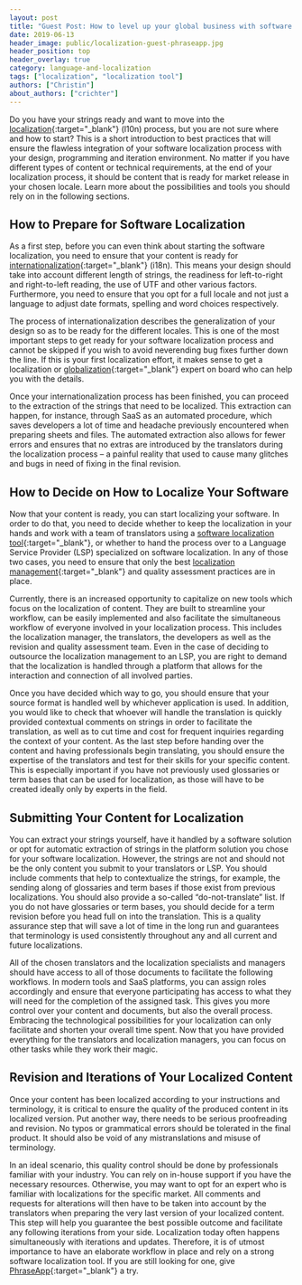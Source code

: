 ```yaml
---
layout: post
title: "Guest Post: How to level up your global business with software localization"
date: 2019-06-13
header_image: public/localization-guest-phraseapp.jpg
header_position: top
header_overlay: true
category: language-and-localization
tags: ["localization", "localization tool"]
authors: ["Christin"]
about_authors: ["crichter"]
---
```


Do you have your strings ready and want to move into the [localization](https://phraseapp.com/blog/posts/l10n-all-stats-facts-data-youll-ever-need/?utm_campaign=l10n-simple-definition&utm_medium=blog-relations&utm_source=epages-blog){:target="_blank"} (l10n) process, but you are not sure where and how to start?
This is a short introduction to best practices that will ensure the flawless integration of your software localization process with your design, programming and iteration environment.
No matter if you have different types of content or technical requirements, at the end of your localization process, it should be content that is ready for market release in your chosen locale.
Learn more about the possibilities and tools you should rely on in the following sections.

## How to Prepare for Software Localization

As a first step, before you can even think about starting the software localization, you need to ensure that your content is ready for [internationalization](https://phraseapp.com/blog/posts/i18n-a-simple-definition/?utm_campaign=i18n-simple-definition&utm_medium=blog-relations&utm_source=epages-blog){:target="_blank"} (i18n).
This means your design should take into account different length of strings, the readiness for left-to-right and right-to-left reading, the use of UTF and other various factors.
Furthermore, you need to ensure that you opt for a full locale and not just a language to adjust date formats, spelling and word choices respectively.

The process of internationalization describes the generalization of your design so as to be ready for the different locales.
This is one of the most important steps to get ready for your software localization process and cannot be skipped if you wish to avoid neverending bug fixes further down the line.
If this is your first localization effort, it makes sense to get a localization or [globalization](https://phraseapp.com/blog/posts/globalization-vs-localization/?utm_campaign=globalization-vs-localization&utm_medium=blog-relations&utm_source=epages-blog){:target="_blank"} expert on board who can help you with the details.

Once your internationalization process has been finished, you can proceed to the extraction of the strings that need to be localized.
This extraction can happen, for instance, through SaaS as an automated procedure, which saves developers a lot of time and headache previously encountered when preparing sheets and files.
The automated extraction also allows for fewer errors and ensures that no extras are introduced by the translators during the localization process – a painful reality that used to cause many glitches and bugs in need of fixing in the final revision.

## How to Decide on How to Localize Your Software

Now that your content is ready, you can start localizing your software.
In order to do that, you need to decide whether to keep the localization in your hands and work with a team of translators using a [software localization tool](https://phraseapp.com/blog/posts/questions-to-ask-when-evaluating-the-best-software-localization-tool/?utm_campaign=5-questions-l10n-tool&utm_medium=blog-relations&utm_source=epages-blog){:target="_blank"}, or whether to hand the process over to a Language Service Provider (LSP) specialized on software localization.
In any of those two cases, you need to ensure that only the best [localization management](https://phraseapp.com/on/localization-management?utm_campaign=localization-management&utm_medium=blog-relations&utm_source=epages-blog){:target="_blank"} and quality assessment practices are in place.

Currently, there is an increased opportunity to capitalize on new tools which focus on the localization of content.
They are built to streamline your workflow, can be easily implemented and also facilitate the simultaneous workflow of everyone involved in your localization process.
This includes the localization manager, the translators, the developers as well as the revision and quality assessment team.
Even in the case of deciding to outsource the localization management to an LSP, you are right to demand that the localization is handled through a platform that allows for the interaction and connection of all involved parties.

Once you have decided which way to go, you should ensure that your source format is handled well by whichever application is used.
In addition, you would like to check that whoever will handle the translation is quickly provided contextual comments on strings in order to facilitate the translation, as well as to cut time and cost for frequent inquiries regarding the context of your content.
As the last step before handing over the content and having professionals begin translating, you should ensure the expertise of the translators and test for their skills for your specific content.
This is especially important if you have not previously used glossaries or term bases that can be used for localization, as those will have to be created ideally only by experts in the field.

## Submitting Your Content for Localization

You can extract your strings yourself, have it handled by a software solution or opt for automatic extraction of strings in the platform solution you chose for your software localization.
However, the strings are not and should not be the only content you submit to your translators or LSP.
You should include comments that help to contextualize the strings, for example, the sending along of glossaries and term bases if those exist from previous localizations.
You should also provide a so-called “do-not-translate” list.
If you do not have glossaries or term bases, you should decide for a term revision before you head full on into the translation.
This is a quality assurance step that will save a lot of time in the long run and guarantees that terminology is used consistently throughout any and all current and future localizations.

All of the chosen translators and the localization specialists and managers should have access to all of those documents to facilitate the following workflows.
In modern tools and SaaS platforms, you can assign roles accordingly and ensure that everyone participating has access to what they will need for the completion of the assigned task. This gives you more control over your content and documents, but also the overall process.
Embracing the technological possibilities for your localization can only facilitate and shorten your overall time spent.
Now that you have provided everything for the translators and localization managers, you can focus on other tasks while they work their magic.

## Revision and Iterations of Your Localized Content

Once your content has been localized according to your instructions and terminology, it is critical to ensure the quality of the produced content in its localized version.
Put another way, there needs to be serious proofreading and revision.
No typos or grammatical errors should be tolerated in the final product.
It should also be void of any mistranslations and misuse of terminology.

In an ideal scenario, this quality control should be done by professionals familiar with your industry.
You can rely on in-house support if you have the necessary resources.
Otherwise, you may want to opt for an expert who is familiar with localizations for the specific market.
All comments and requests for alterations will then have to be taken into account by the translators when preparing the very last version of your localized content.
This step will help you guarantee the best possible outcome and facilitate any following iterations from your side.
Localization today often happens simultaneously with iterations and updates.
Therefore, it is of utmost importance to have an elaborate workflow in place and rely on a strong software localization tool.
If you are still looking for one, give [PhraseApp](https://phraseapp.com/?utm_campaign=phraseapp-homepage&utm_medium=blog-relations&utm_source=epages-blog){:target="_blank"} a try.
